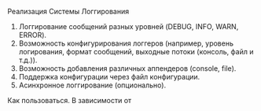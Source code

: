 Реализация Системы Логгирования
1. Логгирование сообщений разных уровней (DEBUG, INFO, WARN, ERROR).
2. Возможность конфигурирования логгеров (например, уровень логирования, формат сообщений, выходные потоки (консоль, файл и т.д.)).
3. Возможность добавления различных аппендеров (console, file).
4. Поддержка конфигурации через файл конфигурации.
5. Асинхронное логгирование (опционально).

Как пользоваться.
В зависимости от 

